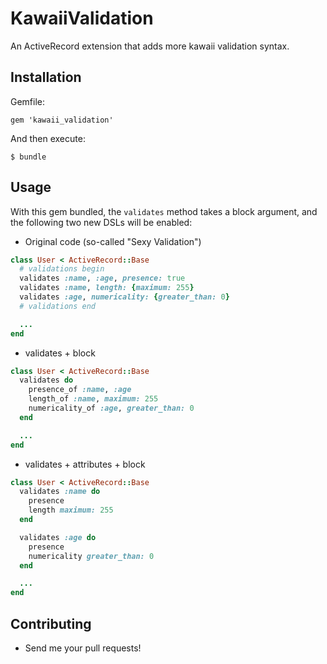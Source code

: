 # KawaiiValidation

An ActiveRecord extension that adds more kawaii validation syntax.

## Installation

Gemfile:

    gem 'kawaii_validation'

And then execute:

    $ bundle

## Usage

With this gem bundled, the `validates` method takes a block argument, and the following two new DSLs will be enabled:

* Original code (so-called "Sexy Validation")

```ruby
class User < ActiveRecord::Base
  # validations begin
  validates :name, :age, presence: true
  validates :name, length: {maximum: 255}
  validates :age, numericality: {greater_than: 0}
  # validations end

  ...
end
```

* validates + block

```ruby
class User < ActiveRecord::Base
  validates do
    presence_of :name, :age
    length_of :name, maximum: 255
    numericality_of :age, greater_than: 0
  end

  ...
end
```

* validates + attributes + block

```ruby
class User < ActiveRecord::Base
  validates :name do
    presence
    length maximum: 255
  end

  validates :age do
    presence
    numericality greater_than: 0
  end

  ...
end
```

## Contributing

* Send me your pull requests!
